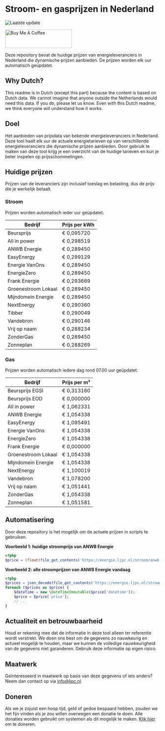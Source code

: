 # Stroom- en gasprijzen in Nederland

![Laatste update](https://img.shields.io/badge/laatste%20update-2023--09--06%2023%3A00%20CET-brightgreen)

<a href="https://www.buymeacoffee.com/Lars-" target="_blank"><img src="https://cdn.buymeacoffee.com/buttons/v2/default-orange.png" alt="Buy Me A Coffee" height="60" style="height: 60px !important;width: 217px !important;" ></a>

Deze repository bevat de huidige prijzen van energieleveranciers in Nederland die dynamische prijzen aanbieden. De prijzen worden elk uur automatisch geüpdatet.

## Why Dutch?

This readme is in Dutch (except this part) because the content is based on Dutch data. We cannot imagine that anyone outside the Netherlands would need this data. If you do, please let us know. Even with this Dutch readme, we think
everyone will understand how it works.

## Doel

Het aanbieden van prijsdata van bekende energieleveranciers in Nederland. Deze tool haalt elk uur de actuele energietarieven op van verschillende energieleveranciers die dynamische prijzen aanbieden. Door gebruik te maken van deze tool
krijg je een overzicht van de huidige tarieven en kun je beter inspelen op prijsschommelingen.

## Huidige prijzen

Prijzen van de leveranciers zijn inclusief toeslag en belasting, dus de prijs die je werkelijk betaalt.

### Stroom

Prijzen worden automatisch ieder uur geüpdatet.

 Bedrijf | Prijs per kWh 
---------|---------------
Beursprijs | € 0,095720
All in power | € 0,298519
ANWB Energie | € 0,289450
EasyEnergy | € 0,299129
Energie VanOns | € 0,289450
EnergieZero | € 0,289450
Frank Energie | € 0,293669
Groenestroom Lokaal | € 0,289450
Mijndomein Energie | € 0,289450
NextEnergy | € 0,290360
Tibber | € 0,290049
Vandebron | € 0,290146
Vrij op naam | € 0,288234
ZonderGas | € 0,289450
Zonneplan | € 0,288269


### Gas

Prijzen worden automatisch iedere dag rond 07.00 uur geüpdatet.

 Bedrijf | Prijs per m³ 
---------|--------------
Beursprijs EGSI | € 0,313160
Beursprijs EOD | € 0,000000
All in power | € 1,062331
ANWB Energie | € 1,054338
EasyEnergy | € 1,095491
Energie VanOns | € 1,054338
EnergieZero | € 1,054338
Frank Energie | € 0,000000
Groenestroom Lokaal | € 1,054338
Mijndomein Energie | € 1,054338
NextEnergy | € 1,100019
Vandebron | € 1,078200
Vrij op naam | € 1,051441
ZonderGas | € 1,054338
Zonneplan | € 1,051581


## Automatisering

Door deze repository is het mogelijk om de actuele prijzen in scripts te gebruiken.

**Voorbeeld 1: huidige stroomprijs van ANWB Energie**

```php
<?php
$price = (float)file_get_contents('https://energie.ljpc.nl/stroom/anwb-energie-nu.txt');

```

**Voorbeeld 2: alle stroomprijzen van ANWB Energie vandaag**

```php
<?php
$prices = json_decode(file_get_contents('https://energie.ljpc.nl/stroom/all-in-power-vandaag.json'),true);
foreach ($prices as $price) {
    $dateTime = new \DateTimeImmutable($price['datetime']);
    $price = $price['price'];
    // ...
}
```

## Actualiteit en betrouwbaarheid

Houd er rekening mee dat de informatie in deze tool alleen ter referentie wordt verstrekt. We doen ons best om de gegevens zo nauwkeurig en actueel mogelijk te houden, maar we kunnen de volledige nauwkeurigheid van de gegevens niet
garanderen. Gebruik deze informatie op eigen risico.

## Maatwerk

Geïnteresseerd in maatwerk op basis van deze gegevens of iets anders? Neem dan contact op
via [info@ljpc.nl](mailto:info@ljpc.nl?subject=Energie%20prijzen).

## Doneren

Als we je zojuist een hoop tijd, geld of gedoe bespaard hebben, zouden we het fijn vinden als je zou willen overwegen een
donatie te doen. Alle donaties worden gebruikt om systemen als dit mogelijk te
maken. [Klik hier](https://www.buymeacoffee.com/Lars-) om te doneren.
